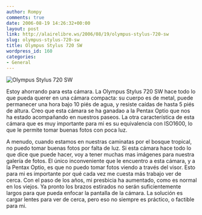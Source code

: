 ```yaml
---
author: Rompy
comments: true
date: 2006-08-19 14:26:32+00:00
layout: post
link: http://alairelibre.ws/2006/08/19/olympus-stylus-720-sw
slug: olympus-stylus-720-sw
title: Olympus Stylus 720 SW
wordpress_id: 160
categories:
- General
---
```


![Olympus Stylus 720 SW](http://alairelibre.ws/wp-content/uploads/2006/08/stylus720sw.jpg)

Estoy ahorrando para esta cámara. La Olympus Stylus 720 SW hace todo lo que pueda querer en una cámara compacta: su cuerpo es de metal, puede permanecer una hora bajo 10 piés de agua, y resiste caídas de hasta 5 piés de altura. Creo que esta cámara se ha ganadao a la Pentax Optio que nos ha estado acompañando en nuestros paseos. La otra característica de esta cámara que es muy importante para mi es su equivalencia con ISO1600, lo que le permite tomar buenas fotos con poca luz.

A menudo, cuando estamos en nuestras caminatas por el bosque tropical, no puedo tomar buenas fotos por falta de luz. Si esta cámara hace todo lo que dice que puede hacer, voy a tener muchas mas imágenes para nuestra galería de fotos. El único inconveniente que le encuentro a esta cámara, y a la Pentax Optio, es que no puedo tomar fotos viendo a través del visor. Esto para mi es importante por qué cada vez me cuesta más trabajo ver de cerca. Con el paso de los años, mi presbicia ha aumentado, como es normal en los viejos. Ya pronto los brazos estirados no serán suficientemente largos para que pueda enfocar la pantalla de la cámara. La solución es cargar lentes para ver de cerca, pero eso no siempre es práctico, o factible para mi.
